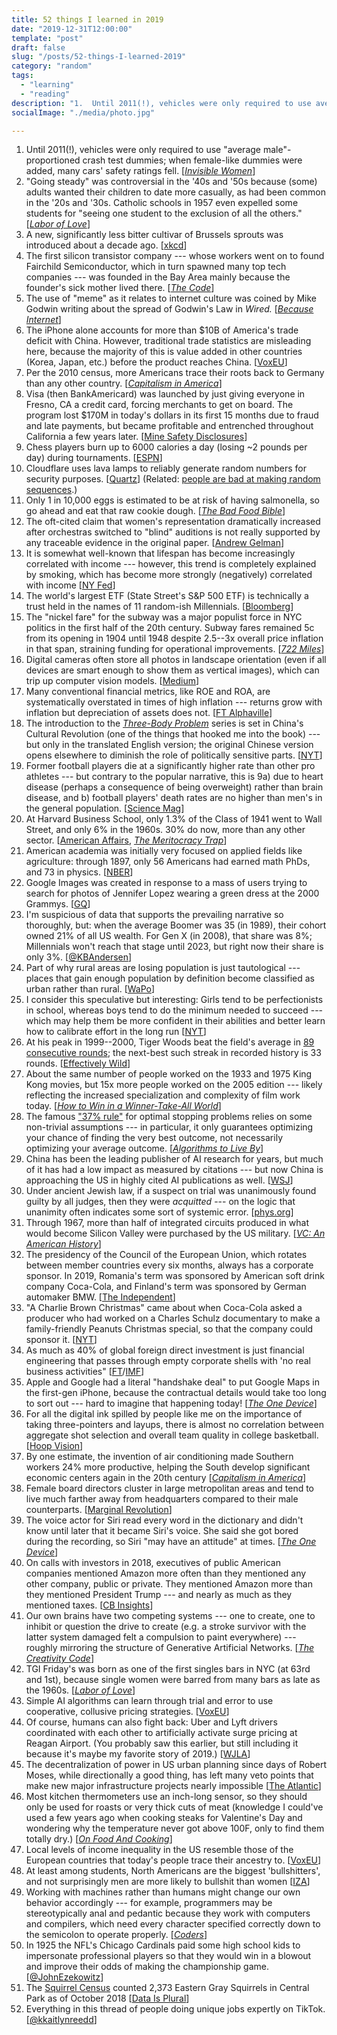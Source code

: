 ```yaml
---
title: 52 things I learned in 2019
date: "2019-12-31T12:00:00"
template: "post"
draft: false
slug: "/posts/52-things-I-learned-2019"
category: "random"
tags:
  - "learning"
  - "reading"
description: "1.  Until 2011(!), vehicles were only required to use average male-proportioned crash test dummies; when female-like dummies were added, many cars' safety ratings fell. [...]"
socialImage: "./media/photo.jpg"

---
```


1.  Until 2011(!), vehicles were only required to use "average male"-proportioned crash test dummies; when female-like dummies were added, many cars' safety ratings fell. [[*Invisible Women*](https://www.goodreads.com/book/show/41104077-invisible-women)]
2.  "Going steady" was controversial in the '40s and '50s because (some) adults wanted their children to date more casually, as had been common in the '20s and '30s. Catholic schools in 1957 even expelled some students for "seeing one student to the exclusion of all the others." [[*Labor of Love*](https://www.goodreads.com/book/show/26114515-labor-of-love)]
3.  A new, significantly less bitter cultivar of Brussels sprouts was introduced about a decade ago. [[xkcd](https://xkcd.com/2241/)]
4.  The first silicon transistor company --- whose workers went on to found Fairchild Semiconductor, which in turn spawned many top tech companies --- was founded in the Bay Area mainly because the founder's sick mother lived there. [[*The Code*](https://www.goodreads.com/book/show/42403122-the-code)]
5.  The use of "meme" as it relates to internet culture was coined by Mike Godwin writing about the spread of Godwin's Law in *Wired.* [[*Because Internet*](https://www.goodreads.com/book/show/36739320-because-internet)]
6.  The iPhone alone accounts for more than $10B of America's trade deficit with China. However, traditional trade statistics are misleading here, because the majority of this is value added in other countries (Korea, Japan, etc.) before the product reaches China. [[VoxEU](https://voxeu.org/article/how-iphone-widens-us-trade-deficit-china-0)]
7.  Per the 2010 census, more Americans trace their roots back to Germany than any other country. [[*Capitalism in America*](https://www.goodreads.com/book/show/38712616-capitalism-in-america)]
8.  Visa (then BankAmericard) was launched by just giving everyone in Fresno, CA a credit card, forcing merchants to get on board. The program lost $170M in today's dollars in its first 15 months due to fraud and late payments, but became profitable and entrenched throughout California a few years later. [[Mine Safety Disclosures](https://minesafetydisclosures.com/blog/2019/5/29/part-l-a-history-of-visa)]
9.  Chess players burn up to 6000 calories a day (losing ~2 pounds per day) during tournaments. [[ESPN](https://www.espn.com/espn/story/_/id/27593253/why-grandmasters-magnus-carlsen-fabiano-caruana-lose-weight-playing-chess)]
10. Cloudflare uses lava lamps to reliably generate random numbers for security purposes. [[Quartz](https://qz.com/1642628/cloudflare-uses-lava-lamps-to-generate-a-crucial-resource/?utm_source=newsletter&utm_medium=email&utm_campaign=newsletter_axiosfutureofwork&stream=future)] (Related: [people are bad at making random sequences](https://www.expunctis.com/2019/03/07/Not-so-random.html).)
11. Only 1 in 10,000 eggs is estimated to be at risk of having salmonella, so go ahead and eat that raw cookie dough. [[*The Bad Food Bible*](https://www.goodreads.com/book/show/33413937-the-bad-food-bible)]
12. The oft-cited claim that women's representation dramatically increased after orchestras switched to "blind" auditions is not really supported by any traceable evidence in the original paper. [[Andrew Gelman](https://statmodeling.stat.columbia.edu/2019/05/11/did-blind-orchestra-auditions-really-benefit-women/)]
13. It is somewhat well-known that lifespan has become increasingly correlated with income --- however, this trend is completely explained by smoking, which has become more strongly (negatively) correlated with income [[NY Fed](https://libertystreeteconomics.newyorkfed.org/2019/10/does-us-health-inequality-reflect-income-inequalityor-something-else.html)]
14. The world's largest ETF (State Street's S&P 500 ETF) is technically a trust held in the names of 11 random-ish Millennials. [[Bloomberg](https://www.bloomberg.com/news/articles/2019-08-09/meet-the-spy-11-kids-with-250-billion-riding-on-their-lives)]
15. The "nickel fare" for the subway was a major populist force in NYC politics in the first half of the 20th century. Subway fares remained 5c from its opening in 1904 until 1948 despite 2.5--3x overall price inflation in that span, straining funding for operational improvements. [[*722 Miles*](https://www.goodreads.com/book/show/132486.722_Miles)]
16. Digital cameras often store all photos in landscape orientation (even if all devices are smart enough to show them as vertical images), which can trip up computer vision models. [[Medium](https://medium.com/%40ageitgey/the-dumb-reason-your-fancy-computer-vision-app-isnt-working-exif-orientation-73166c7d39da)]
17. Many conventional financial metrics, like ROE and ROA, are systematically overstated in times of high inflation --- returns grow with inflation but depreciation of assets does not. [[FT Alphaville](https://ftalphaville.ft.com/2019/07/05/1562336498000/Historical-earnings-are-a-mirage/)]
18. The introduction to the [*Three-Body Problem*](https://www.goodreads.com/book/show/20518872-the-three-body-problem?ac=1&from_search=true&qid=LyImbE0meM&rank=1) series is set in China's Cultural Revolution (one of the things that hooked me into the book) --- but only in the translated English version; the original Chinese version opens elsewhere to diminish the role of politically sensitive parts. [[NYT](https://www.nytimes.com/2019/12/03/magazine/ken-liu-three-body-problem-chinese-science-fiction.html)]
19. Former football players die at a significantly higher rate than other pro athletes --- but contrary to the popular narrative, this is 9a) due to heart disease (perhaps a consequence of being overweight) rather than brain disease, and b) football players' death rates are no higher than men's in the general population. [[Science Mag](https://www.sciencemag.org/news/2019/05/former-football-pros-die-faster-rate-baseball-veterans-and-reasons-are-surprising)]
20. At Harvard Business School, only 1.3% of the Class of 1941 went to Wall Street, and only 6% in the 1960s. 30% do now, more than any other sector. [[American Affairs](https://americanaffairsjournal.org/2019/08/the-financialization-of-the-american-elite/), [*The Meritocracy Trap*](https://www.goodreads.com/book/show/43671669-the-meritocracy-trap)]
21. American academia was initially very focused on applied fields like agriculture: through 1897, only 56 Americans had earned math PhDs, and 73 in physics. [[NBER](https://www.nber.org/chapters/c14259.pdf)]
22. Google Images was created in response to a mass of users trying to search for photos of Jennifer Lopez wearing a green dress at the 2000 Grammys. [[GQ](https://www.gq.com/story/jennifer-lopez-versace-google-images)]
23. I'm suspicious of data that supports the prevailing narrative so thoroughly, but: when the average Boomer was 35 (in 1989), their cohort owned 21% of all US wealth. For Gen X (in 2008), that share was 8%; Millennials won't reach that stage until 2023, but right now their share is only 3%. [[@KBAndersen](https://twitter.com/KBAndersen/status/1198653456581562368)]
24. Part of why rural areas are losing population is just tautological --- places that gain enough population by definition become classified as urban rather than rural. [[WaPo](https://www.washingtonpost.com/business/2019/05/24/real-surprisingly-comforting-reason-rural-america-is-doomed-decline/)]
25. I consider this speculative but interesting: Girls tend to be perfectionists in school, whereas boys tend to do the minimum needed to succeed --- which may help them be more confident in their abilities and better learn how to calibrate effort in the long run [[NYT](https://www.nytimes.com/2019/02/07/opinion/sunday/girls-school-confidence.html)]
26. At his peak in 1999--2000, Tiger Woods beat the field's average in [89 consecutive rounds](https://www.golf.com/tour-and-news/tiger-woods-consecutive-rounds-streak-might-be-better-joe-dimaggios); the next-best such streak in recorded history is 33 rounds. [[Effectively Wild](https://blogs.fangraphs.com/effectively-wild-episode-1477-multisport-sabermetrics-exchange-tennis-and-golf/)]
27. About the same number of people worked on the 1933 and 1975 King Kong movies, but 15x more people worked on the 2005 edition --- likely reflecting the increased specialization and complexity of film work today. [[*How to Win in a Winner-Take-All World*](https://www.goodreads.com/book/show/41150466-how-to-win-in-a-winner-take-all-world)]
28. The famous ["37% rule"](https://www.washingtonpost.com/news/wonk/wp/2016/02/16/when-to-stop-dating-and-settle-down-according-to-math/) for optimal stopping problems relies on some non-trivial assumptions --- in particular, it only guarantees optimizing your chance of finding the very best outcome, not necessarily optimizing your average outcome. [[*Algorithms to Live By*](https://www.goodreads.com/book/show/25666050-algorithms-to-live-by)]
29. China has been the leading publisher of AI research for years, but much of it has had a low impact as measured by citations --- but now China is approaching the US in highly cited AI publications as well. [[WSJ](https://www.wsj.com/articles/china-gains-on-u-s-in-highly-cited-ai-research-11552485601?mod=djemRTE_h)]
30. Under ancient Jewish law, if a suspect on trial was unanimously found guilty by all judges, then they were *acquitted* --- on the logic that unanimity often indicates some sort of systemic error. [[phys.org](https://phys.org/news/2016-01-evidence-bad.html)]
31. Through 1967, more than half of integrated circuits produced in what would become Silicon Valley were purchased by the US military. [[*VC: An American History*](https://www.goodreads.com/book/show/42449471-vc)]
32. The presidency of the Council of the European Union, which rotates between member countries every six months, always has a corporate sponsor. In 2019, Romania's term was sponsored by American soft drink company Coca-Cola, and Finland's term was sponsored by German automaker BMW. [[The Independent](https://www.independent.co.uk/news/world/europe/eu-presidency-sponsor-coca-cola-romania-finland-bmw-europe-a9008096.html)]
33. "A Charlie Brown Christmas" came about when Coca-Cola asked a producer who had worked on a Charles Schulz documentary to make a family-friendly Peanuts Christmas special, so that the company could sponsor it. [[NYT](https://www.nytimes.com/2019/12/28/arts/television/lee-mendelson-dead.html)]
34. As much as 40% of global foreign direct investment is just financial engineering that passes through empty corporate shells with 'no real business activities" [[FT](https://www.ft.com/content/37aa9d06-d0c8-11e9-99a4-b5ded7a7fe3f)/[IMF](https://www.imf.org/external/pubs/ft/fandd/2019/09/the-rise-of-phantom-FDI-in-tax-havens-damgaard.htm)]
35. Apple and Google had a literal "handshake deal" to put Google Maps in the first-gen iPhone, because the contractual details would take too long to sort out --- hard to imagine that happening today! [[*The One Device*](https://www.goodreads.com/book/show/32603496-the-one-device)]
36. For all the digital ink spilled by people like me on the importance of taking three-pointers and layups, there is almost no correlation between aggregate shot selection and overall team quality in college basketball. [[Hoop Vision](https://hoopvision.substack.com/p/why-the-best-teams-dont-take-the?token=eyJ1c2VyX2lkIjoxMTU4MzQsInBvc3RfaWQiOjEzODYwNSwiXyI6IkcyeFBhIiwiaWF0IjoxNTcxNTk3MTE0LCJleHAiOjE1NzE2MDA3MTQsImlzcyI6InB1Yi0xMDYxNSIsInN1YiI6InBvc3QtcmVhY3Rpb24ifQ.gyhuF_lTyNGnkzAjTkdum01xcGZtmqXMqqvyIiTASFc)]
37. By one estimate, the invention of air conditioning made Southern workers 24% more productive, helping the South develop significant economic centers again in the 20th century [[*Capitalism in America*](https://www.goodreads.com/book/show/38712616-capitalism-in-america)]
38. Female board directors cluster in large metropolitan areas and tend to live much farther away from headquarters compared to their male counterparts. [[Marginal Revolution](https://marginalrevolution.com/marginalrevolution/2019/03/do-female-board-members-matter.html)]
39. The voice actor for Siri read every word in the dictionary and didn't know until later that it became Siri's voice. She said she got bored during the recording, so Siri "may have an attitude" at times. [[*The One Device*](https://www.goodreads.com/book/show/32603496-the-one-device)]
40. On calls with investors in 2018, executives of public American companies mentioned Amazon more often than they mentioned any other company, public or private. They mentioned Amazon more than they mentioned President Trump --- and nearly as much as they mentioned taxes. [[CB Insights](https://www.cbinsights.com/research/report/amazon-disruption-industries/)]
41. Our own brains have two competing systems --- one to create, one to inhibit or question the drive to create (e.g. a stroke survivor with the latter system damaged felt a compulsion to paint everywhere) --- roughly mirroring the structure of Generative Artificial Networks. [[*The Creativity Code*](https://www.goodreads.com/book/show/43382084-the-creativity-code)]
42. TGI Friday's was born as one of the first singles bars in NYC (at 63rd and 1st), because single women were barred from many bars as late as the 1960s. [[*Labor of Love*](https://www.goodreads.com/book/show/26114515-labor-of-love)]
43. Simple AI algorithms can learn through trial and error to use cooperative, collusive pricing strategies. [[VoxEU](https://voxeu.org/article/artificial-intelligence-algorithmic-pricing-and-collusion)]
44. Of course, humans can also fight back: Uber and Lyft drivers coordinated with each other to artificially activate surge pricing at Reagan Airport. (You probably saw this earlier, but still including it because it's maybe my favorite story of 2019.) [[WJLA](https://wjla.com/news/local/uber-and-lyft-drivers-fares-at-reagan-national)]
45. The decentralization of power in US urban planning since days of Robert Moses, while directionally a good thing, has left many veto points that make new major infrastructure projects nearly impossible [[The Atlantic](https://www.politico.com/news/magazine/2019/11/29/penn-station-robert-caro-073564)]
46. Most kitchen thermometers use an inch-long sensor, so they should only be used for roasts or very thick cuts of meat (knowledge I could've used a few years ago when cooking steaks for Valentine's Day and wondering why the temperature never got above 100F, only to find them totally dry.) [[*On Food And Cooking*](https://www.goodreads.com/book/show/101255.On_Food_and_Cooking)]
47. Local levels of income inequality in the US resemble those of the European countries that today's people trace their ancestry to. [[VoxEU](https://voxeu.org/article/immigration-inequality-and-intergenerational-mobility-us)]
48. At least among students, North Americans are the biggest 'bullshitters', and not surprisingly men are more likely to bullshit than women [[IZA](http://ftp.iza.org/dp12282.pdf)]
49. Working with machines rather than humans might change our own behavior accordingly --- for example, programmers may be stereotypically anal and pedantic because they work with computers and compilers, which need every character specified correctly down to the semicolon to operate properly. [[*Coders*](https://www.goodreads.com/book/show/40406806-coders)]
50. In 1925 the NFL's Chicago Cardinals paid some high school kids to impersonate professional players so that they would win in a blowout and improve their odds of making the championship game. [[@JohnEzekowitz](https://twitter.com/JohnEzekowitz/status/1092417302316937216)]
51. The [Squirrel Census](https://www.thesquirrelcensus.com/) counted 2,373 Eastern Gray Squirrels in Central Park as of October 2018 [[Data Is Plural](https://www.thesquirrelcensus.com/)]
52. Everything in this thread of people doing unique jobs expertly on TikTok. [[@kkaitlynreedd](https://twitter.com/kkaitlynreedd/status/1118992802556280833)]
